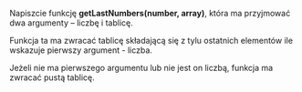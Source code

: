 Napiszcie funkcję **getLastNumbers(number, array)**, która ma przyjmować dwa argumenty – liczbę i tablicę.

Funkcja ta ma zwracać tablicę składającą się z tylu ostatnich elementów ile wskazuje pierwszy argument - liczba.

Jeżeli nie ma pierwszego argumentu lub nie jest on liczbą, funkcja ma zwracać pustą tablicę.
